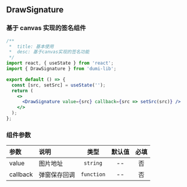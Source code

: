 ## DrawSignature

### 基于 canvas 实现的签名组件

```jsx
/**
 *  title: 基本使用
 *  desc: 基于canvas实现的签名功能
 */
import react, { useState } from 'react';
import { DrawSignature } from 'dumi-lib';

export default () => {
  const [src, setSrc] = useState('');
  return (
    <>
      <DrawSignature value={src} callback={src => setSrc(src)} />
    </>
  );
};
```

### 组件参数

| 参数     | 说明         |    类型    | 默认值 | 必填 |
| :------- | :----------- | :--------: | :----: | :--: |
| value    | 图片地址     |  `string`  |   --   |  否  |
| callback | 弹窗保存回调 | `function` |   --   |  否  |
